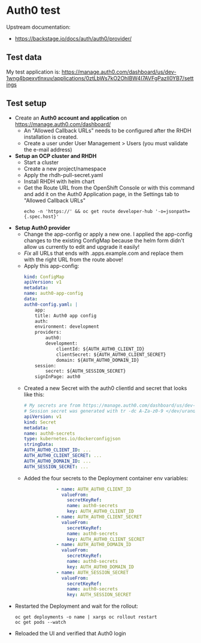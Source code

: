 # Auth0 test

Upstream documentation:

* https://backstage.io/docs/auth/auth0/provider/

## Test data

My test application is: https://manage.auth0.com/dashboard/us/dev-1wng4bqexvtlnxuv/applications/0ztLbWs7kO2OhIBW4I7AVFgPazIl0YB7/settings

## Test setup

* Create an **Auth0 account and application** on https://manage.auth0.com/dashboard/
  * An "Allowed Callback URLs" needs to be configured after the RHDH installation is created.
  * Create a user under User Management > Users (you must validate the e-mail address)
* **Setup an OCP cluster and RHDH**
  * Start a cluster
  * Create a new project/namespace
  * Apply the rhdh-pull-secret.yaml
  * Install RHDH with helm chart
  * Get the Route URL from the OpenShift Console or with this command and add it on the Auth0 Application page, in the Settings tab to "Allowed Callback URLs"
    ```
    echo -n 'https://' && oc get route developer-hub '-o=jsonpath={.spec.host}'
    ```
* **Setup Auth0 provider**
  * Change the app-config or apply a new one. I applied the app-config changes to the existing ConfigMap because the helm form didn't allow us currently to edit and upgrade it easily!
  * *Fix* all URLs that ends with .apps.example.com and replace them with the right URL from the route above!
  * Apply this app-config:
    ```yaml
    kind: ConfigMap
    apiVersion: v1
    metadata:
    name: auth0-app-config
    data:
    auth0-config.yaml: |
        app:
        title: Auth0 app config
        auth:
        environment: development
        providers:
            auth0:
            development:
                clientId: ${AUTH_AUTH0_CLIENT_ID}
                clientSecret: ${AUTH_AUTH0_CLIENT_SECRET}
                domain: ${AUTH_AUTH0_DOMAIN_ID}
        session:
            secret: ${AUTH_SESSION_SECRET}
        signInPage: auth0
    ```
  * Created a new Secret with the auth0 clientId and secret that looks like this:
    ```yaml
    # My secrets are from https://manage.auth0.com/dashboard/us/dev-1wng4bqexvtlnxuv/applications/0ztLbWs7kO2OhIBW4I7AVFgPazIl0YB7/settings
    # Session secret was generated with tr -dc A-Za-z0-9 </dev/urandom | head -c 32; echo
    apiVersion: v1
    kind: Secret
    metadata:
    name: auth0-secrets
    type: kubernetes.io/dockerconfigjson
    stringData:
    AUTH_AUTH0_CLIENT_ID: ...
    AUTH_AUTH0_CLIENT_SECRET: ...
    AUTH_AUTH0_DOMAIN_ID: ...
    AUTH_SESSION_SECRET: ...
    ```
  * Added the four secrets to the Deployment container env variables:
    ```yaml
                - name: AUTH_AUTH0_CLIENT_ID
                  valueFrom:
                    secretKeyRef:
                    name: auth0-secrets
                    key: AUTH_AUTH0_CLIENT_ID
                - name: AUTH_AUTH0_CLIENT_SECRET
                  valueFrom:
                    secretKeyRef:
                    name: auth0-secrets
                    key: AUTH_AUTH0_CLIENT_SECRET
                - name: AUTH_AUTH0_DOMAIN_ID
                  valueFrom:
                    secretKeyRef:
                    name: auth0-secrets
                    key: AUTH_AUTH0_DOMAIN_ID
                - name: AUTH_SESSION_SECRET
                  valueFrom:
                    secretKeyRef:
                    name: auth0-secrets
                    key: AUTH_SESSION_SECRET
    ```
* Restarted the Deployment and wait for the rollout:
  ```
  oc get deployments -o name | xargs oc rollout restart
  oc get pods --watch
  ```
* Reloaded the UI and verified that Auth0 login

